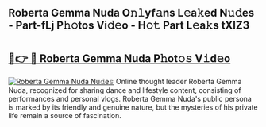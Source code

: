 ## Roberta Gemma Nuda O𝚗𝚕yf𝚊ns L𝚎a𝚔ed N𝚞𝚍es - Part-fLj P𝚑𝚘tos Vi𝚍𝚎o - H𝚘𝚝 Part L𝚎a𝚔s tXIZ3

# <h2><a href="http://kf3z0xg.oniu.top/?m=Roberta+Gemma+Nuda">🔗👉 🔴 Roberta Gemma Nuda P𝚑ot𝚘𝚜 V𝚒d𝚎o</a></h2>

[![Roberta Gemma Nuda Nu𝚍e𝚜](https://i.imgur.com/0qMVB7G.gif)](http://kf3z0xg.oniu.top/?m=Roberta+Gemma+Nuda)
Online thought leader Roberta Gemma Nuda, recognized for sharing dance and lifestyle content, consisting of performances and personal vlogs. Roberta Gemma Nuda's public persona is marked by its friendly and genuine nature, but the mysteries of his private life remain a source of fascination.  
